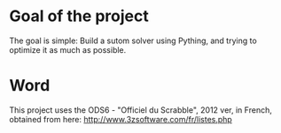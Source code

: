 # Goal of the project
The goal is simple: Build a sutom solver using Pything, and trying to optimize it as much as possible. 

# Word
This project uses the ODS6 - "Officiel du Scrabble", 2012 ver, in French, obtained from here:
http://www.3zsoftware.com/fr/listes.php